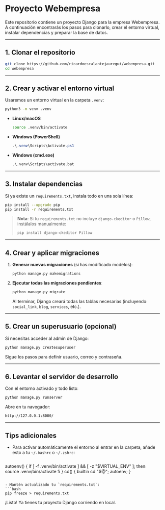 # Proyecto Webempresa

Este repositorio contiene un proyecto Django para la empresa Webempresa. A continuación encontrarás los pasos para clonarlo, crear el entorno virtual, instalar dependencias y preparar la base de datos.

---

## 1. Clonar el repositorio

```bash
git clone https://github.com/ricardoescalantejauregui/webempresa.git
cd webempresa
```

---

## 2. Crear y activar el entorno virtual

Usaremos un entorno virtual en la carpeta `.venv`:

```bash
python3 -m venv .venv
```

* **Linux/macOS**

  ```bash
  source .venv/bin/activate
  ```
* **Windows (PowerShell)**

  ```powershell
  .\.venv\Scripts\Activate.ps1
  ```
* **Windows (cmd.exe)**

  ```bat
  .\.venv\Scripts\activate.bat
  ```

---

## 3. Instalar dependencias

Si ya existe un `requirements.txt`, instala todo en una sola línea:

```bash
pip install --upgrade pip
pip install -r requirements.txt
```

> **Nota**: Si tu `requirements.txt` no incluye `django-ckeditor` o `Pillow`, instálalos manualmente:
>
> ```bash
> pip install django-ckeditor Pillow
> ```

---

## 4. Crear y aplicar migraciones

1. **Generar nuevas migraciones** (si has modificado modelos):

   ```bash
   python manage.py makemigrations
   ```

2. **Ejecutar todas las migraciones pendientes**:

   ```bash
   python manage.py migrate
   ```

   Al terminar, Django creará todas las tablas necesarias (incluyendo `social_link`, `blog`, `services`, etc.).

---

## 5. Crear un superusuario (opcional)

Si necesitas acceder al admin de Django:

```bash
python manage.py createsuperuser
```

Sigue los pasos para definir usuario, correo y contraseña.

---

## 6. Levantar el servidor de desarrollo

Con el entorno activado y todo listo:

```bash
python manage.py runserver
```

Abre en tu navegador:

```
http://127.0.0.1:8000/
```

---

## Tips adicionales

* Para activar automáticamente el entorno al entrar en la carpeta, añade esto a tu `~/.bashrc` o `~/.zshrc`:

  ```bash
  ```

autoenv() {
if \[ -f .venv/bin/activate ] && \[ -z "\$VIRTUAL\_ENV" ]; then
source .venv/bin/activate
fi
}
cd() { builtin cd "\$@"; autoenv; }

````

- Mantén actualizado tu `requirements.txt`:
```bash
pip freeze > requirements.txt
````

¡Listo! Ya tienes tu proyecto Django corriendo en local.
